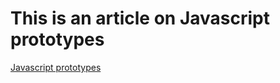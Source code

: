 # This is an article on Javascript prototypes

[Javascript prototypes](https://baruncancode.hashnode.dev/javascript-prototypes#heading-creating-a-prototype)